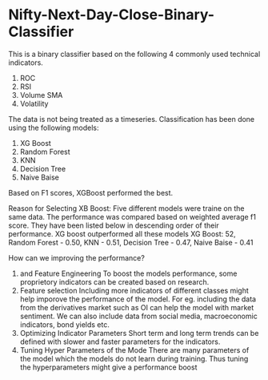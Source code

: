 # Nifty-Next-Day-Close-Binary-Classifier

This is a binary classifier based on the following 4 commonly used technical indicators. 

1) ROC
2) RSI
3) Volume SMA 
4) Volatility 

The data is not being treated as a timeseries. Classification has been done using the following models:

1) XG Boost
2) Random Forest
3) KNN
4) Decision Tree 
5) Naive Baise 

Based on F1 scores, XGBoost performed the best.

Reason for Selecting XB Boost:
Five different models were traine on the same data. The performance was compared based on weighted average f1 score. They have been listed below in descending order of their performance. XG boost outperformed all these models
XG Boost: 52, Random Forest - 0.50, KNN - 0.51, Decision Tree - 0.47, Naive Baise - 0.41

How can we improving the performance?
1) and Feature Engineering To boost the models performance, some proprietory indicators can be created based on research.
2) Feature selection Including more indicators of different classes might help imporove the performance of the model. For eg. including the data from the derivatives market such as OI can help the model with market sentiment. We can also include data from social media, macroeconomic indicators, bond yields etc.
3) Optimizing Indicator Parameters Short term and long term trends can be defined with slower and faster parameters for the indicators.
4) Tuning Hyper Parameters of the Mode
There are many parameters of the model which the models do not learn during training. Thus tuning the hyperparameters might give a performance boost
